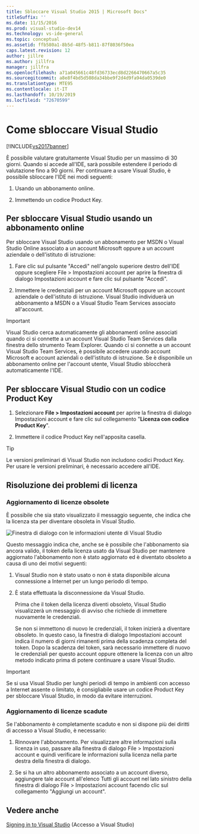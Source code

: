 ```yaml
---
title: Sbloccare Visual Studio 2015 | Microsoft Docs"
titleSuffix: ''
ms.date: 11/15/2016
ms.prod: visual-studio-dev14
ms.technology: vs-ide-general
ms.topic: conceptual
ms.assetid: ffb580a1-8b5d-48f5-b811-87f8036f50ea
caps.latest.revision: 12
author: jillre
ms.author: jillfra
manager: jillfra
ms.openlocfilehash: a71a045661c48fd36733ecd8d2266470667a5c35
ms.sourcegitcommit: a8e8f4bd5d508da34bbe9f2d4d9fa94da0539de0
ms.translationtype: MTE95
ms.contentlocale: it-IT
ms.lasthandoff: 10/19/2019
ms.locfileid: "72670599"
---
```

# <a name="how-to-unlock-visual-studio"></a>Come sbloccare Visual Studio
[!INCLUDE[vs2017banner](../includes/vs2017banner.md)]

È possibile valutare gratuitamente Visual Studio per un massimo di 30 giorni. Quando si accede all'IDE, sarà possibile estendere il periodo di valutazione fino a 90 giorni. Per continuare a usare Visual Studio, è possibile sbloccare l'IDE nei modi seguenti:

1. Usando un abbonamento online.

2. Immettendo un codice Product Key.

## <a name="to-unlock-visual-studio-using-an-online-subscription"></a>Per sbloccare Visual Studio usando un abbonamento online
 Per sbloccare Visual Studio usando un abbonamento per MSDN o Visual Studio Online associato a un account Microsoft oppure a un account aziendale o dell'istituto di istruzione:

1. Fare clic sul pulsante "Accedi" nell'angolo superiore destro dell'IDE oppure scegliere File > Impostazioni account per aprire la finestra di dialogo Impostazioni account e fare clic sul pulsante "Accedi".

2. Immettere le credenziali per un account Microsoft oppure un account aziendale o dell'istituto di istruzione. Visual Studio individuerà un abbonamento a MSDN o a Visual Studio Team Services associato all'account.

> [!IMPORTANT]
> Visual Studio cerca automaticamente gli abbonamenti online associati quando ci si connette a un account Visual Studio Team Services dalla finestra dello strumento Team Explorer. Quando ci si connette a un account Visual Studio Team Services, è possibile accedere usando account Microsoft e account aziendali o dell'istituto di istruzione. Se è disponibile un abbonamento online per l'account utente, Visual Studio sbloccherà automaticamente l'IDE.

## <a name="to-unlock-visual-studio-with-a-product-key"></a>Per sbloccare Visual Studio con un codice Product Key

1. Selezionare **File > Impostazioni account** per aprire la finestra di dialogo Impostazioni account e fare clic sul collegamento "**Licenza con codice Product Key**".

2. Immettere il codice Product Key nell'apposita casella.

> [!TIP]
> Le versioni preliminari di Visual Studio non includono codici  Product Key. Per usare le versioni preliminari, è necessario accedere all'IDE.

## <a name="addressing-license-problem-states"></a>Risoluzione dei problemi di licenza

### <a name="updating-stale-licenses"></a>Aggiornamento di licenze obsolete
 È possibile che sia stato visualizzato il messaggio seguente, che indica che la licenza sta per diventare obsoleta in Visual Studio.

 ![Finestra di dialogo con le informazioni utente di Visual Studio](../ide/media/vs2013-userinfo.png "|::ref1::|")

 Questo messaggio indica che, anche se è possibile che l'abbonamento sia ancora valido, il token della licenza usato da Visual Studio per mantenere aggiornato l'abbonamento non è stato aggiornato ed è diventato obsoleto a causa di uno dei motivi seguenti:

1. Visual Studio non è stato usato o non è stata disponibile alcuna connessione a Internet per un lungo periodo di tempo.

2. È stata effettuata la disconnessione da Visual Studio.

   Prima che il token della licenza diventi obsoleto, Visual Studio visualizzerà un messaggio di avviso che richiede di immettere nuovamente le credenziali.

   Se non si immettono di nuovo le credenziali, il token inizierà a diventare obsoleto. In questo caso, la finestra di dialogo Impostazioni account indica il numero di giorni rimanenti prima della scadenza completa del token. Dopo la scadenza del token, sarà necessario immettere di nuovo le credenziali per questo account oppure ottenere la licenza con un altro metodo indicato prima di potere continuare a usare Visual Studio.

> [!IMPORTANT]
> Se si usa Visual Studio per lunghi periodi di tempo in ambienti con accesso a Internet assente o limitato, è consigliabile usare un codice Product Key per sbloccare Visual Studio, in modo da evitare interruzioni.

### <a name="updating-expired-licenses"></a>Aggiornamento di licenze scadute
 Se l'abbonamento è completamente scaduto e non si dispone più dei diritti di accesso a Visual Studio, è necessario:

1. Rinnovare l'abbonamento. Per visualizzare altre informazioni sulla licenza in uso, passare alla finestra di dialogo File > Impostazioni account e quindi verificare le informazioni sulla licenza nella parte destra della finestra di dialogo.

2. Se si ha un altro abbonamento associato a un account diverso, aggiungere tale account all'elenco Tutti gli account nel lato sinistro della finestra di dialogo File > Impostazioni account facendo clic sul collegamento "Aggiungi un account".

## <a name="see-also"></a>Vedere anche
 [Signing in to Visual Studio](../ide/signing-in-to-visual-studio.md) (Accesso a Visual Studio)
